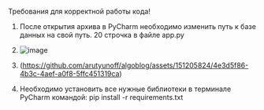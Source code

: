 Требования для корректной работы кода!
1) После открытия архива в PyCharm необходимо изменить путь к базе данных на свой путь. 20 строчка в файле app.py
2) ![image](https://github.com/arutyunoff/algoblog/assets/152205465/d5589f27-5ae6-469a-b398-768d499b9cb1)

3) (https://github.com/arutyunoff/algoblog/assets/151205824/4e3d5f86-4b3c-4aef-a0f8-5ffc451319ca)

4) Необходимо установить все нужные библиотеки в терминале PyCharm командой: pip install -r requirements.txt
